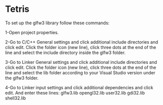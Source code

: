 # Tetris

To set up the glfw3 library follow these commands:

1-Open project properties.

2-Go to C/C++ General settings and click additional include directories and click edit. Click the folder icon (new line), click three dots at the end of the line and select the include directory inside the glfw3 folder.

3-Go to Linker General settings and click additional include directories and click edit. Click the folder icon (new line), click three dots at the end of the line and select the lib folder according to your Visual Studio version under the glfw3 folder.

4-Go to Linker input settings and click additional dependencies and click edit. And enter these lines:
glfw3.lib
opengl32.lib
user32.lib
gdi32.lib
shell32.lib
